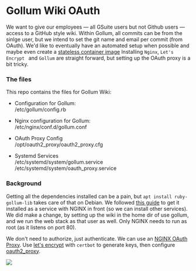 # Gollum Wiki OAuth

We want to give our employees — all GSuite users but not Github users — access to a GitHub style wiki.
Within Gollum, all commits can be from the sinlge user, but we intend to set the git name and email per commit (from OAuth).
We'd like to eventually have an automated setup when possible and maybe even create a 
[stateless container image](https://github.com/gollum/gollum/issues/1767)
Installing `Nginx`, `Let's Encrypt ` and `Gollum` are straight forward,
but setting up the OAuth proxy is a bit tricky.

### The files

This repo contains the files for Gollum Wiki:

- Configuration for Gollum:<br>
  /etc/gollum/config.rb

- Nginx configuration for Gollum:<br>
  /etc/nginx/conf.d/gollum.conf

- OAuth Proxy Config<br>
  /opt/oauth2_proxy/oauth2_proxy.cfg

- Systemd Services<br>
  /etc/systemd/system/gollum.service<br>
  /etc/systemd/system/oauth_proxy.service

### Background

Getting all the dependencies installed can be a pain, but `apt install ruby-gollum-lib` takes care of that on Debian.
We followed [this guide](https://www.atlantic.net/vps-hosting/how-to-setup-a-github-style-wiki-using-gollum-on-debian-10/)
to get it installed as a service with NGINX in front (so we can install other services). We did make a change,
by setting up the wiki in the home dir of use gollum, and we run the web stack as that user as well.
Only NGINX needs to run as root (as it listens on port 80).

We don't need to authorize, just authenticate. We can use an
[NGINX OAuth Proxy](https://dev.to/ahmedmusaad/add-google-authentication-to-any-website-using-nginx-and-oauth-proxy-259l).
Use [let's encrypt](https://www.digitalocean.com/community/tutorials/how-to-secure-nginx-with-let-s-encrypt-on-debian-10)
with  `certbot` to generate keys, then configure [oauth2_proxy](https://github.com/oauth2-proxy/oauth2-proxy).

![](http://yuml.me/diagram/scruffy/class/[GSuite%20Employees%20{bg:wheat}]->[OAuth%20Proxy]->[Credentials;OAuth%20Endpoint{bg:green}]->[OAuth%20Proxy]->[Compute%20Engine;Nginx%20&%20Gollum])
